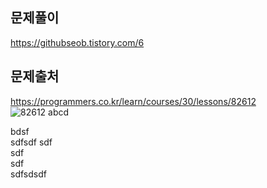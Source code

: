 ## 문제풀이      
https://githubseob.tistory.com/6  
## 문제출처
https://programmers.co.kr/learn/courses/30/lessons/82612  
![82612](https://user-images.githubusercontent.com/83795383/128044707-9e6fc96b-8d95-47da-a3ee-2b52130ab931.jpg)
abcd

bdsf    
sdfsdf sdf       
 sdf        
 sdf   
 sdfsdsdf
